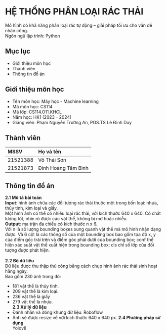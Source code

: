 
# HỆ THỐNG PHÂN LOẠI RÁC THẢI

Mô hình có khả năng phân loại rác tự động – giải pháp tối ưu cho vấn đề nhân công. \
Ngôn ngữ lập trình: Python


## Mục lục
+ Giới thiệu môn học
+ Thành viên	
+ Thông tin đồ án

## Giới thiệu môn học
+ Tên môn học: Máy học - Machine learning
+ Mã môn học: CS114
+ Mã lớp: CS114.O11.KHCL
+ Năm học: HK1 (2023 - 2024)
+ Giảng viên: Phạm Nguyễn Trường An, PGS.TS Lê Đình Duy
## Thành viên
| MSSV | Họ và tên     |
| :-------- | :------- | 
| 21521388    | Võ Thái Sơn |
| 21521873 | Đinh Hoàng Tâm Bình |

## Thông tin đồ án
**2.1 Mô tả bài toán** \
**Input**: hình ảnh chứa các đối tượng rác thải thuộc một trong bốn loại: nhựa, thủy tinh, kim loại và giấy. \
Một hình ảnh có thể có nhiều loại rác thải, với kích thước 640 x 640. Có chất lượng tốt, nhìn rõ được các vật thể, không bị mờ hoặc nhiễu.\
**Output**: ma trận đa chiều có kích thước n x 6. \
Với n là số lượng bounding boxes xung quanh vật thể mà mô hình nhận dạng được. Và 6 cột là các thông số của một bounding box bao gồm tọa độ x, y của điểm góc trái trên và điểm góc phải dưới của bounding box; conf thể hiện xác suất vật thể xuất hiện trong bounding box; cls chỉ số lớp của đối tượng được phát hiện.\
\
**2.2 Bộ dữ liệu**\
Dữ liệu được thu thập thủ công bằng cách chụp hình ảnh rác thải sinh hoạt hằng ngày. \
	Bao gồm 230 ảnh trong đó:
+ 181 vật thể là thủy tinh.
+ 209 vật thể là kim loại.
+ 236 vật thể là giấy
+ 279 vật thể là nhựa. 
\
**2.3 Xử lý dữ liệu** 
+ Đánh nhãn và đóng khung dữ liệu: Roboflow
+ Ảnh sẽ được resize về với kích thước 640 x 640 px.
**2.4 Phương pháp sử dụng** \
Yolov8



